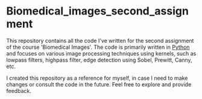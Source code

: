 # Biomedical_images_second_assignment

This repository contains all the code I've written for the second assignment of the course 'Biomedical Images'. The code is primarily written in [Python](https://www.python.org/) and focuses on various image processing techniques using kernels, such as lowpass filters, highpass filter, edge detection using Sobel, Prewitt, Canny, etc.

I created this repository as a reference for myself, in case I need to make changes or consult the code in the future. Feel free to explore and provide feedback.
